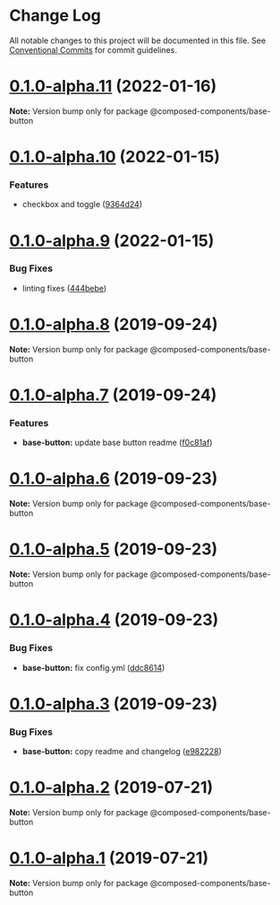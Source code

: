 # Change Log

All notable changes to this project will be documented in this file.
See [Conventional Commits](https://conventionalcommits.org) for commit guidelines.

# [0.1.0-alpha.11](https://github.com/composed-components/composed-components/compare/@composed-components/base-button@0.1.0-alpha.10...@composed-components/base-button@0.1.0-alpha.11) (2022-01-16)

**Note:** Version bump only for package @composed-components/base-button





# [0.1.0-alpha.10](https://github.com/composed-components/composed-components/compare/@composed-components/base-button@0.1.0-alpha.9...@composed-components/base-button@0.1.0-alpha.10) (2022-01-15)


### Features

* checkbox and toggle ([9364d24](https://github.com/composed-components/composed-components/commit/9364d2437ac46e585ed09fc97b7644b652c07901))





# [0.1.0-alpha.9](https://github.com/composed-components/composed-components/compare/@composed-components/base-button@0.1.0-alpha.8...@composed-components/base-button@0.1.0-alpha.9) (2022-01-15)


### Bug Fixes

* linting fixes ([444bebe](https://github.com/composed-components/composed-components/commit/444bebeabb203adecc47bd204c54212abd4e96f7))





# [0.1.0-alpha.8](https://github.com/composed-components/composed-components/compare/@composed-components/base-button@0.1.0-alpha.7...@composed-components/base-button@0.1.0-alpha.8) (2019-09-24)

**Note:** Version bump only for package @composed-components/base-button

# [0.1.0-alpha.7](https://github.com/composed-components/composed-components/compare/@composed-components/base-button@0.1.0-alpha.6...@composed-components/base-button@0.1.0-alpha.7) (2019-09-24)

### Features

- **base-button:** update base button readme ([f0c81af](https://github.com/composed-components/composed-components/commit/f0c81af))

# [0.1.0-alpha.6](https://github.com/composed-components/composed-components/compare/@composed-components/base-button@0.1.0-alpha.4...@composed-components/base-button@0.1.0-alpha.6) (2019-09-23)

**Note:** Version bump only for package @composed-components/base-button

# [0.1.0-alpha.5](https://github.com/composed-components/composed-components/compare/@composed-components/base-button@0.1.0-alpha.4...@composed-components/base-button@0.1.0-alpha.5) (2019-09-23)

**Note:** Version bump only for package @composed-components/base-button

# [0.1.0-alpha.4](https://github.com/composed-components/composed-components/compare/@composed-components/base-button@0.1.0-alpha.3...@composed-components/base-button@0.1.0-alpha.4) (2019-09-23)

### Bug Fixes

- **base-button:** fix config.yml ([ddc8614](https://github.com/composed-components/composed-components/commit/ddc8614))

# [0.1.0-alpha.3](https://github.com/composed-components/composed-components/compare/@composed-components/base-button@0.1.0-alpha.2...@composed-components/base-button@0.1.0-alpha.3) (2019-09-23)

### Bug Fixes

- **base-button:** copy readme and changelog ([e982228](https://github.com/composed-components/composed-components/commit/e982228))

# [0.1.0-alpha.2](https://github.com/composed-components/composed-components/compare/@composed-components/base-button@0.1.0-alpha.1...@composed-components/base-button@0.1.0-alpha.2) (2019-07-21)

**Note:** Version bump only for package @composed-components/base-button

# [0.1.0-alpha.1](https://github.com/composed-components/composed-components/compare/@composed-components/base-button@0.1.0-alpha.0...@composed-components/base-button@0.1.0-alpha.1) (2019-07-21)

**Note:** Version bump only for package @composed-components/base-button
